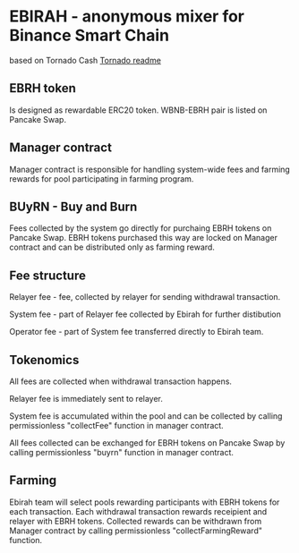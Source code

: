 # EBIRAH - anonymous mixer for Binance Smart Chain 
based on Tornado Cash [Tornado readme](./tornado.md)

## EBRH token 

Is designed as rewardable ERC20 token. WBNB-EBRH pair is listed on Pancake Swap.

## Manager contract

Manager contract is responsible for handling system-wide fees and farming rewards for pool participating in farming program. 

## BUyRN - Buy and Burn

Fees collected by the system go directly for purchaing EBRH tokens on Pancake Swap. EBRH tokens purchased this way are locked on Manager contract and can be distributed only as farming reward. 

## Fee structure
Relayer fee - fee, collected by relayer for sending withdrawal transaction. 

System fee - part of Relayer fee collected by Ebirah for further distibution

Operator fee - part of System fee transferred directly to Ebirah team. 


## Tokenomics

All fees are collected when withdrawal transaction happens. 

Relayer fee is immediately sent to relayer.

System fee is accumulated within the pool and can be collected by calling permissionless "collectFee" function in manager contract. 

All fees collected can be exchanged for EBRH tokens on Pancake Swap by calling permissionless "buyrn" function in manager contract.

## Farming 

Ebirah team will select pools rewarding participants with EBRH tokens for each transaction. Each withdrawal transaction rewards receipient and relayer with EBRH tokens. Collected rewards can be withdrawn from Manager contract by calling permissionless "collectFarmingReward" function.  




